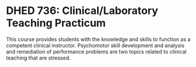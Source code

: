 # DHED 736: Clinical/Laboratory Teaching Practicum

This course provides students with the knowledge and skills to function as a competent clinical instructor. Psychomotor skill development and analysis and remediation of performance problems are two topics related to clinical teaching that are stressed.